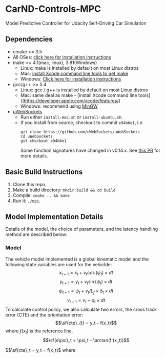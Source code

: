 # CarND-Controls-MPC
Model Predictive Controller for Udacity Self-Driving Car Simulation

## Dependencies

* cmake >= 3.5
 * All OSes: [click here for installation instructions](https://cmake.org/install/)
* make >= 4.1(mac, linux), 3.81(Windows)
  * Linux: make is installed by default on most Linux distros
  * Mac: [install Xcode command line tools to get make](https://developer.apple.com/xcode/features/)
  * Windows: [Click here for installation instructions](http://gnuwin32.sourceforge.net/packages/make.htm)
* gcc/g++ >= 5.4
  * Linux: gcc / g++ is installed by default on most Linux distros
  * Mac: same deal as make - [install Xcode command line tools]((https://developer.apple.com/xcode/features/)
  * Windows: recommend using [MinGW](http://www.mingw.org/)
* [uWebSockets](https://github.com/uWebSockets/uWebSockets)
  * Run either `install-mac.sh` or `install-ubuntu.sh`.
  * If you install from source, checkout to commit `e94b6e1`, i.e.
    ```
    git clone https://github.com/uWebSockets/uWebSockets
    cd uWebSockets
    git checkout e94b6e1
    ```
    Some function signatures have changed in v0.14.x. See [this PR](https://github.com/udacity/CarND-MPC-Project/pull/3) for more details.

## Basic Build Instructions

1. Clone this repo.
2. Make a build directory: `mkdir build && cd build`
3. Compile: `cmake .. && make`
4. Run it: `./mpc`.

## Model Implementation Details
Details of the model, the choice of parameters, and the latency handling method are described below:

### Model
The vehicle model implemented is a global kinematic model and the following state variables are used for the vehiclde:
$$x_{t+1} = x_t + v_t \cos(\psi_t) \times dt$$
$$y_{t+1} = y_t + v_t \sin(\psi_t) \times dt$$
$$\psi_{t+1} = \psi_t + v_t / L_f \times \delta_t \times dt$$
$$v_{t+1} = v_t + a_t \times dt$$
To calculate control policy, we also calculate two errors, the cross track error (CTE) and the orientation error:
$$\sf{cte}_{t} = y_t - f(x_t)$$ where $f(x_t)$ is the reference line,
$$\sf{e\psi}_t = \psi_t - \arctan(f'(x_t))$$ 


$$\sf{cte}_t = y_t = f(x_t)$ where

